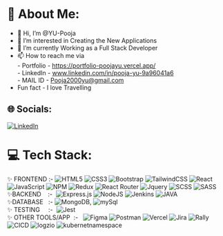 # 💫 About Me:
- 👋 Hi, I’m @YU-Pooja <br>
- 👀 I’m interested in Creating the New Applications <br>
- 🌱 I’m currently Working as a Full Stack Developer <br>
- 📫 How to reach me via <br>
      - Portfolio - https://portfolio-poojayu.vercel.app/ <br>
      - LinkedIn - www.linkedin.com/in/pooja-yu-9a96041a6 <br>
      - MAIL ID  - Pooja2000yu@gmail.com <br>
-    Fun fact - I love Travelling<br>


## 🌐 Socials:
[![LinkedIn](https://img.shields.io/badge/LinkedIn-%230077B5.svg?logo=linkedin&logoColor=white)](https://www.linkedin.com/in/pooja-yu-9a96041a6/) 

# 💻 Tech Stack:
 ✨ FRONTEND :- ![HTML5](https://img.shields.io/badge/html5-%23E34F26.svg?style=plastic&logo=html5&logoColor=white)
 ![CSS3](https://img.shields.io/badge/css3-%231572B6.svg?style=plastic&logo=css3&logoColor=white) 
 ![Bootstrap](https://img.shields.io/badge/bootstrap-%23563D7C.svg?style=plastic&logo=bootstrap&logoColor=white) 
 ![TailwindCSS](https://img.shields.io/badge/tailwindcss-%2338B2AC.svg?style=plastic&logo=tailwind-css&logoColor=white) 
 ![React](https://img.shields.io/badge/react-%2320232a.svg?style=plastic&logo=react&logoColor=%2361DAFB) 
 ![JavaScript](https://img.shields.io/badge/javascript-%23323330.svg?style=plastic&logo=javascript&logoColor=%23F7DF1E)
 ![NPM](https://img.shields.io/badge/NPM-%23000000.svg?style=plastic&logo=npm&logoColor=white)
 ![Redux](https://img.shields.io/badge/redux-%23593d88.svg?style=plastic&logo=redux&logoColor=white) 
 ![React Router](https://img.shields.io/badge/React_Router-CA4245?style=plastic&logo=react-router&logoColor=white)
 ![Jquery](https://img.shields.io/badge/Jquery-%23000000.svg?style=plastic&logo=jquery&logoColor=white)
 ![SCSS](https://img.shields.io/badge/SCSS-gray)
 ![SASS](https://img.shields.io/badge/SASS-green)
 <br>
 ✨BACKEND&nbsp;&nbsp;&nbsp;&nbsp;:-&nbsp;
 ![Express.js](https://img.shields.io/badge/express.js-%23404d59.svg?style=plastic&logo=express&logoColor=%2361DAFB) 
 ![NodeJS](https://img.shields.io/badge/node.js-6DA55F?style=plastic&logo=node.js&logoColor=white)
 ![Jenkins](https://img.shields.io/badge/Jenkins-%23000000.svg?style=plastic&logo=jenkins&logoColor=white)
 ![JAVA](https://img.shields.io/badge/Java-blue)
 <br>
 ✨DATABASE&nbsp;&nbsp;&nbsp;:-&nbsp;![MongoDB](https://img.shields.io/badge/MongoDB-%234ea94b.svg?style=plastic&logo=mongodb&logoColor=white),
  ![mySql](https://img.shields.io/badge/MySql-%23000000.svg?style=plastic&logo=mysql&logoColor=white)
  <br>
 ✨ TESTING&nbsp;&nbsp;&nbsp;&nbsp;&nbsp;:- &nbsp;![Jest](https://img.shields.io/badge/Jest-%23000000.svg?style=plastic&logo=jest&logoColor=white)
 <br>
 ✨ OTHER TOOLS/APP&nbsp;&nbsp;:- &nbsp; ![Figma](https://img.shields.io/badge/figma-%23F24E1E.svg?style=plastic&logo=figma&logoColor=white) 
  ![Postman](https://img.shields.io/badge/Postman-FF6C37?style=plastic&logo=postman&logoColor=white)
  ![Vercel](https://img.shields.io/badge/vercel-%23000000.svg?style=plastic&logo=vercel&logoColor=white)
  ![Jira](https://img.shields.io/badge/Jira-%23000000.svg?style=plastic&logo=jira&logoColor=white)
  ![Rally](https://img.shields.io/badge/RALLY-blue)
  ![CICD](https://img.shields.io/badge/CICD-black)
  ![logzio](https://img.shields.io/badge/logzio-gray)
  ![kubernetnamespace](https://img.shields.io/badge/kubernetnamespace-black)
  <br>
 
<!---
YU-Pooja/YU-Pooja is a ✨ special ✨ repository because its `README.md` (this file) appears on your GitHub profile.
You can click the Preview link to take a look at your changes.
--->
